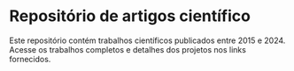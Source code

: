 # Repositório de artigos científico 
Este repositório contém trabalhos científicos publicados entre 2015 e 2024. Acesse os trabalhos completos e detalhes dos projetos nos links fornecidos.
